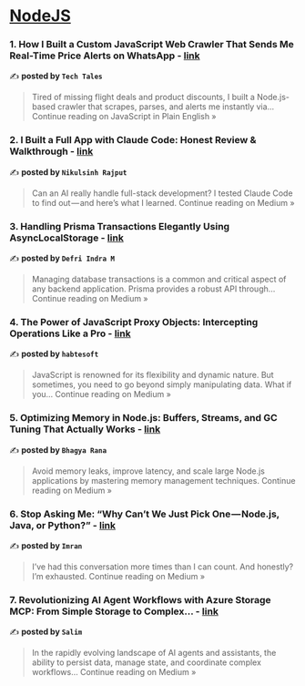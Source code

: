 
<h1><a href=https://medium.com/tag/nodejs/recommended target="_blank" rel="noopener noreferrer">NodeJS</a></h1>
<h3>1. How I Built a Custom JavaScript Web Crawler That Sends Me Real-Time Price Alerts on WhatsApp - <a href="https://javascript.plainenglish.io/how-i-built-a-custom-javascript-web-crawler-that-sends-me-real-time-price-alerts-on-whatsapp-6dc9bd04eeab?source=rss------nodejs-5" target="_blank" rel="noopener noreferrer">link</a></h3>

✍️ **posted by `Tech Tales`**

<blockquote>Tired of missing flight deals and product discounts, I built a Node.js-based crawler that scrapes, parses, and alerts me instantly via…
Continue reading on JavaScript in Plain English »</blockquote>

<h3>2. I Built a Full App with Claude Code: Honest Review & Walkthrough - <a href="https://medium.com/@hadiyolworld007/i-built-a-full-app-with-claude-code-honest-review-walkthrough-eb11fe00275b?source=rss------nodejs-5" target="_blank" rel="noopener noreferrer">link</a></h3>

✍️ **posted by `Nikulsinh Rajput`**

<blockquote>Can an AI really handle full-stack development? I tested Claude Code to find out — and here’s what I learned.
Continue reading on Medium »</blockquote>

<h3>3. Handling Prisma Transactions Elegantly Using AsyncLocalStorage - <a href="https://medium.com/@defrindr/handling-prisma-transactions-elegantly-using-asynclocalstorage-dd2d638a7409?source=rss------nodejs-5" target="_blank" rel="noopener noreferrer">link</a></h3>

✍️ **posted by `Defri Indra M`**

<blockquote>Managing database transactions is a common and critical aspect of any backend application. Prisma provides a robust API through…
Continue reading on Medium »</blockquote>

<h3>4. The Power of JavaScript Proxy Objects: Intercepting Operations Like a Pro - <a href="https://habtesoft.medium.com/the-power-of-javascript-proxy-objects-intercepting-operations-like-a-pro-1687b8b527c8?source=rss------nodejs-5" target="_blank" rel="noopener noreferrer">link</a></h3>

✍️ **posted by `habtesoft`**

<blockquote>JavaScript is renowned for its flexibility and dynamic nature. But sometimes, you need to go beyond simply manipulating data. What if you…
Continue reading on Medium »</blockquote>

<h3>5. Optimizing Memory in Node.js: Buffers, Streams, and GC Tuning That Actually Works - <a href="https://medium.com/@bhagyarana80/optimizing-memory-in-node-js-buffers-streams-and-gc-tuning-that-actually-works-5e1c008d64dc?source=rss------nodejs-5" target="_blank" rel="noopener noreferrer">link</a></h3>

✍️ **posted by `Bhagya Rana`**

<blockquote>Avoid memory leaks, improve latency, and scale large Node.js applications by mastering memory management techniques.
Continue reading on Medium »</blockquote>

<h3>6. Stop Asking Me: “Why Can’t We Just Pick One — Node.js, Java, or Python?” - <a href="https://medium.com/@imran.tech.ctc/stop-asking-me-why-cant-we-just-pick-one-node-js-java-or-python-2242e8625754?source=rss------nodejs-5" target="_blank" rel="noopener noreferrer">link</a></h3>

✍️ **posted by `Imran`**

<blockquote>I’ve had this conversation more times than I can count. And honestly? I’m exhausted.
Continue reading on Medium »</blockquote>

<h3>7. Revolutionizing AI Agent Workflows with Azure Storage MCP: From Simple Storage to Complex… - <a href="https://medium.com/@laimeche160/revolutionizing-ai-agent-workflows-with-azure-storage-mcp-from-simple-storage-to-complex-1a0498c28581?source=rss------nodejs-5" target="_blank" rel="noopener noreferrer">link</a></h3>

✍️ **posted by `Salim`**

<blockquote>In the rapidly evolving landscape of AI agents and assistants, the ability to persist data, manage state, and coordinate complex workflows…
Continue reading on Medium »</blockquote>

